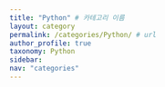 ```yaml
---
title: "Python" # 카테고리 이름
layout: category
permalink: /categories/Python/ # url
author_profile: true
taxonomy: Python
sidebar:
nav: "categories"
---
```

